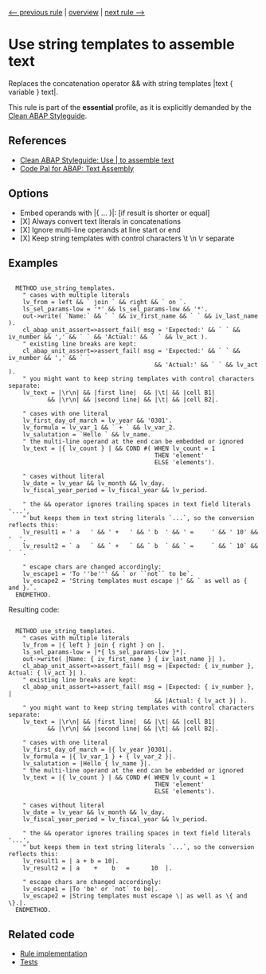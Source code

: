 [<-- previous rule](LogicalOperatorPositionRule.md) | [overview](../rules.md) | [next rule -->](NeedlessParenthesesRule.md)

# Use string templates to assemble text

Replaces the concatenation operator && with string templates |text \{ variable \} text|.

This rule is part of the **essential** profile, as it is explicitly demanded by the [Clean ABAP Styleguide](https://github.com/SAP/styleguides/blob/main/clean-abap/CleanABAP.md).

## References

* [Clean ABAP Styleguide: Use | to assemble text](https://github.com/SAP/styleguides/blob/main/clean-abap/CleanABAP.md#use--to-assemble-text)
* [Code Pal for ABAP: Text Assembly](https://github.com/SAP/code-pal-for-abap/blob/master/docs/checks/text-assembly.md)

## Options

* Embed operands with |\{ ... \}|: \[if result is shorter or equal\]
* \[X\] Always convert text literals in concatenations
* \[X\] Ignore multi-line operands at line start or end
* \[X\] Keep string templates with control characters \\t \\n \\r separate

## Examples


```ABAP

  METHOD use_string_templates.
    " cases with multiple literals
    lv_from = left && ` join ` && right && ` on `.
    ls_sel_params-low = '*' && ls_sel_params-low && '*'.
    out->write( `Name:` && ` ` && iv_first_name && ` ` && iv_last_name ).
    cl_abap_unit_assert=>assert_fail( msg = 'Expected:' && ` ` && iv_number && ',' && ` ` && 'Actual:' && ` ` && lv_act ).
    " existing line breaks are kept:
    cl_abap_unit_assert=>assert_fail( msg = 'Expected:' && ` ` && iv_number && ',' && ` `
                                         && 'Actual:' && ` ` && lv_act ).
    " you might want to keep string templates with control characters separate:
    lv_text = |\r\n| && |first line|  && |\t| && |cell B1|
           && |\r\n| && |second line| && |\t| && |cell B2|.

    " cases with one literal
    lv_first_day_of_march = lv_year && '0301'.
    lv_formula = lv_var_1 && ` + ` && lv_var_2.
    lv_salutation = `Hello ` && lv_name.
    " the multi-line operand at the end can be embedded or ignored
    lv_text = |{ lv_count } | && COND #( WHEN lv_count = 1
                                         THEN 'element'
                                         ELSE 'elements').

    " cases without literal
    lv_date = lv_year && lv_month && lv_day.
    lv_fiscal_year_period = lv_fiscal_year && lv_period.

    " the && operator ignores trailing spaces in text field literals '...',
    " but keeps them in text string literals `...`, so the conversion reflects this:
    lv_result1 = ' a   ' && ' +   ' && ' b  ' && ' =     ' && ' 10' && '  '.
    lv_result2 = ` a   ` && ` +   ` && ` b  ` && ` =     ` && ` 10` && `  `.

    " escape chars are changed accordingly:
    lv_escape1 = 'To ''be''' && ` or ``not`` to be`.
    lv_escape2 = 'String templates must escape |' && ` as well as { and }.`.
  ENDMETHOD.
```

Resulting code:

```ABAP

  METHOD use_string_templates.
    " cases with multiple literals
    lv_from = |{ left } join { right } on |.
    ls_sel_params-low = |*{ ls_sel_params-low }*|.
    out->write( |Name: { iv_first_name } { iv_last_name }| ).
    cl_abap_unit_assert=>assert_fail( msg = |Expected: { iv_number }, Actual: { lv_act }| ).
    " existing line breaks are kept:
    cl_abap_unit_assert=>assert_fail( msg = |Expected: { iv_number }, |
                                         && |Actual: { lv_act }| ).
    " you might want to keep string templates with control characters separate:
    lv_text = |\r\n| && |first line|  && |\t| && |cell B1|
           && |\r\n| && |second line| && |\t| && |cell B2|.

    " cases with one literal
    lv_first_day_of_march = |{ lv_year }0301|.
    lv_formula = |{ lv_var_1 } + { lv_var_2 }|.
    lv_salutation = |Hello { lv_name }|.
    " the multi-line operand at the end can be embedded or ignored
    lv_text = |{ lv_count } | && COND #( WHEN lv_count = 1
                                         THEN 'element'
                                         ELSE 'elements').

    " cases without literal
    lv_date = lv_year && lv_month && lv_day.
    lv_fiscal_year_period = lv_fiscal_year && lv_period.

    " the && operator ignores trailing spaces in text field literals '...',
    " but keeps them in text string literals `...`, so the conversion reflects this:
    lv_result1 = | a + b = 10|.
    lv_result2 = | a    +    b   =      10  |.

    " escape chars are changed accordingly:
    lv_escape1 = |To 'be' or `not` to be|.
    lv_escape2 = |String templates must escape \| as well as \{ and \}.|.
  ENDMETHOD.
```

## Related code

* [Rule implementation](../../com.sap.adt.abapcleaner/src/com/sap/adt/abapcleaner/rules/syntax/StringTemplateRule.java)
* [Tests](../../test/com.sap.adt.abapcleaner.test/src/com/sap/adt/abapcleaner/rules/syntax/StringTemplateTest.java)

